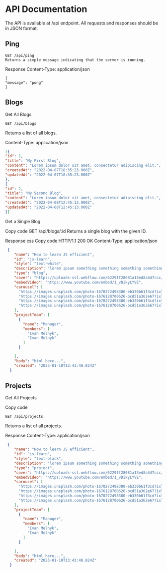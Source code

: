 # API Documentation
The API is available at /api endpoint. All requests and responses should be in JSON format.

## Ping

````
GET /api/ping
Returns a simple message indicating that the server is running.
````
Response
Content-Type: application/json
````
{
"message": "pong"
}
````
## Blogs
Get All Blogs

````
GET /api/blogs
````

Returns a list of all blogs.


Content-Type: application/json

````json
[{
"id": 1,
"title": "My First Blog",
"content": "Lorem ipsum dolor sit amet, consectetur adipiscing elit.",
"createdAt": "2022-04-07T18:35:23.000Z",
"updatedAt": "2022-04-07T18:35:23.000Z"
},
{
"id": 2,
"title": "My Second Blog",
"content": "Lorem ipsum dolor sit amet, consectetur adipiscing elit.",
"createdAt": "2022-04-08T12:45:13.000Z",
"updatedAt": "2022-04-08T12:45:13.000Z"
}]
````
Get a Single Blog

Copy code
GET /api/blogs/:id
Returns a single blog with the given ID.

Response
css
Copy code
HTTP/1.1 200 OK
Content-Type: application/json
```json
 {
    "name": "How to learn JS efficient",
    "id": "js-learn",
    "style": "text-white",
    "description": "lorem ipsum something something something something",
    "type": "blog",
    "cover": "https://uploads-ssl.webflow.com/6229ff28081a13ed8a447ccc/622a0b4bcb413cfc53a4a0c2_____1_-__2.jpg",
    "embedVideo": "https://www.youtube.com/embed/1_vDikyLYVE",
    "carousel": [
      "https://images.unsplash.com/photo-1670272498380-eb330b61f3cd?ixlib=rb-4.0.3&ixid=MnwxMjA3fDF8MHxwaG90by1wYWdlfHx8fGVufDB8fHx8&auto=format&fit=crop&w=1770&q=80",
      "https://images.unsplash.com/photo-1676128700626-bcd51a362e67?ixlib=rb-4.0.3&ixid=MnwxMjA3fDB8MHxwaG90by1wYWdlfHx8fGVufDB8fHx8&auto=format&fit=crop&w=1812&q=80",
      "https://images.unsplash.com/photo-1670272498380-eb330b61f3cd?ixlib=rb-4.0.3&ixid=MnwxMjA3fDF8MHxwaG90by1wYWdlfHx8fGVufDB8fHx8&auto=format&fit=crop&w=1770&q=80",
      "https://images.unsplash.com/photo-1676128700626-bcd51a362e67?ixlib=rb-4.0.3&ixid=MnwxMjA3fDB8MHxwaG90by1wYWdlfHx8fGVufDB8fHx8&auto=format&fit=crop&w=1812&q=80"
    ],
    "projectTeam": [
      {
        "name": "Manager",
        "members": [
          "Ivan Melnyk",
          "Ivan Melnyk"
        ]
      }

    ],
    "body": "html here...",
    "created": "2023-01-10T13:43:40.824Z"
  }
```

## Projects
Get All Projects

Copy code
````
GET /api/projects
````
Returns a list of all projects.

Response
Content-Type: application/json


```json
 {
    "name": "How to learn JS efficient",
    "id": "js-learn",
    "style": "text-black",
    "description": "lorem ipsum something something something something",
    "type": "project",
    "cover": "https://uploads-ssl.webflow.com/6229ff28081a13ed8a447ccc/622a0b4bcb413cfc53a4a0c2_____1_-__2.jpg",
    "embedVideo": "https://www.youtube.com/embed/1_vDikyLYVE",
    "carousel": [
      "https://images.unsplash.com/photo-1670272498380-eb330b61f3cd?ixlib=rb-4.0.3&ixid=MnwxMjA3fDF8MHxwaG90by1wYWdlfHx8fGVufDB8fHx8&auto=format&fit=crop&w=1770&q=80",
      "https://images.unsplash.com/photo-1676128700626-bcd51a362e67?ixlib=rb-4.0.3&ixid=MnwxMjA3fDB8MHxwaG90by1wYWdlfHx8fGVufDB8fHx8&auto=format&fit=crop&w=1812&q=80",
      "https://images.unsplash.com/photo-1670272498380-eb330b61f3cd?ixlib=rb-4.0.3&ixid=MnwxMjA3fDF8MHxwaG90by1wYWdlfHx8fGVufDB8fHx8&auto=format&fit=crop&w=1770&q=80",
      "https://images.unsplash.com/photo-1676128700626-bcd51a362e67?ixlib=rb-4.0.3&ixid=MnwxMjA3fDB8MHxwaG90by1wYWdlfHx8fGVufDB8fHx8&auto=format&fit=crop&w=1812&q=80"
    ],
    "projectTeam": [
      {
        "name": "Manager",
        "members": [
          "Ivan Melnyk",
          "Ivan Melnyk"
        ]
      }

    ],
    "body": "html here...",
    "created": "2023-01-10T13:43:40.824Z"
  }
```
